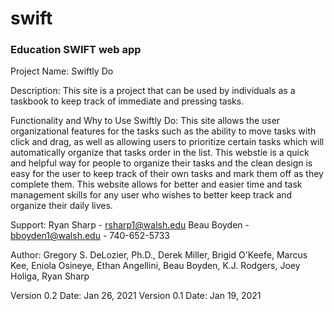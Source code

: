 # swift
### Education SWIFT web app

Project Name: Swiftly Do

Description:
 This site is a project that can be used by individuals as a taskbook to keep track of immediate and pressing tasks.  
 
Functionality and Why to Use Swiftly Do:
 This site allows the user organizational features for the tasks such as the ability to move tasks with click and drag,
 as well as allowing users to prioritize certain tasks which will automatically organize that tasks order in the list.
 This webstie is a quick and helpful way for people to organize their tasks and the clean design is easy for the user 
 to keep track of their own tasks and mark them off as they complete them.  This website allows for better and easier 
 time and task management skills for any user who wishes to better keep track and organize their daily lives.
 
Support:
 Ryan Sharp - rsharp1@walsh.edu
 Beau Boyden - bboyden1@walsh.edu - 740-652-5733
 
Author: Gregory S. DeLozier, Ph.D.,  Derek Miller, Brigid O'Keefe, Marcus Kee, Eniola Osineye, Ethan Angellini, Beau Boyden, 
        K.J. Rodgers, Joey Holiga, Ryan Sharp 

Version 0.2 Date: Jan 26, 2021
Version 0.1 Date: Jan 19, 2021


